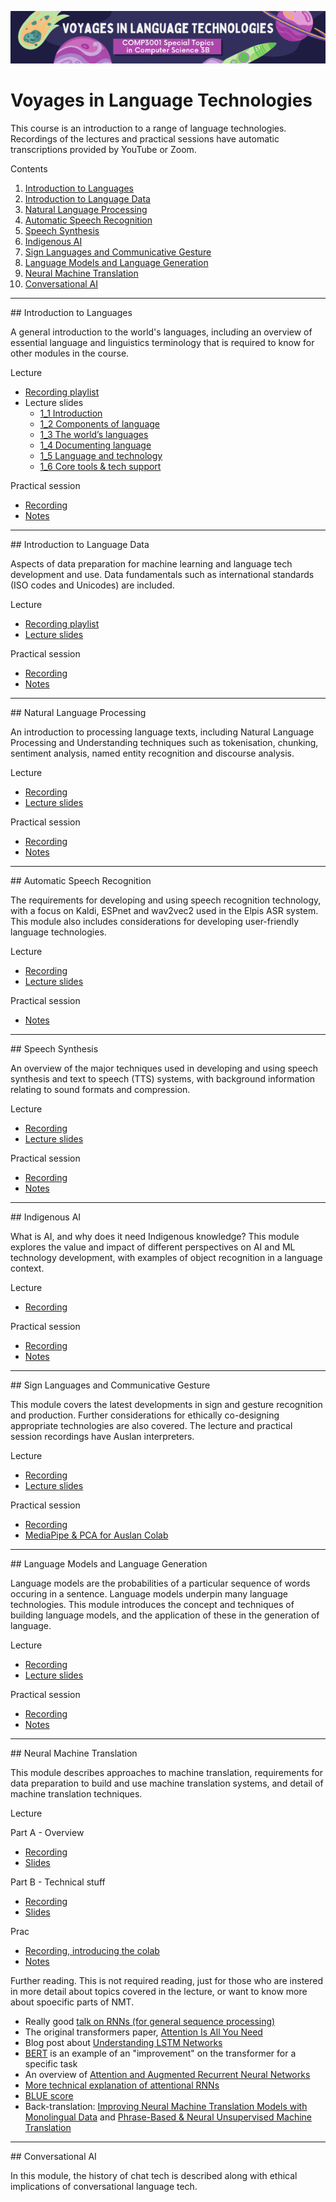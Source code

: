 <p align="center"><img src="img/voyages.png" /></p>

# Voyages in Language Technologies

This course is an introduction to a range of language technologies. Recordings of the lectures and practical sessions have automatic transcriptions provided by YouTube or Zoom. 


Contents

1. [Introduction to Languages](#introduction-to-languages)
2. [Introduction to Language Data](#introduction-to-language-data)
3. [Natural Language Processing](#natural-language-processing)
4. [Automatic Speech Recognition](#automatic-speech-recognition)
5. [Speech Synthesis](#speech-synthesis)
6. [Indigenous AI](#indigenous-ai)
7. [Sign Languages and Communicative Gesture](#sign-languages-and-communicative-gesture)
8. [Language Models and Language Generation](#language-models-and-language-generation)
9. [Neural Machine Translation](#neural-machine-translation)
10. [Conversational AI](#conversational-ai)


---

<a name="introduction-to-languages"/>
## Introduction to Languages

A general introduction to the world's languages, including an overview of essential language and linguistics terminology that is required to know for other modules in the course.

Lecture

* [Recording playlist](https://www.youtube.com/watch?v=P7k1RkxR75U&list=PLPU3m9-GX8la28nWmzacDNQYxieYV_LYe)
* Lecture slides  
    - [1_1 Introduction](https://docs.google.com/presentation/d/1cDefWih35FLzvCPlqZWw0UgYCmOyaVs4nMuuNtouOnE/edit?usp=sharing)
    - [1_2 Components of language](https://docs.google.com/presentation/d/1zcwXQ9CGw9ctnfMRiI3sdnpzuUkb_vJanighP2DtLDA/edit?usp=sharing)
    - [1_3 The world’s languages](https://docs.google.com/presentation/d/1wZF6swqQO6xl9BwBhyoQZmNUgvbqzMsh1HtSAA9NXSc/edit?usp=sharing)
    - [1_4 Documenting language](https://docs.google.com/presentation/d/1utAaBKrZ2hR12j0k2_Jnw6NIeA_EteYLF-EtKPEbxqE/edit?usp=sharing)
    - [1_5 Language and technology](https://docs.google.com/presentation/d/1411Vh-FVvzoNsIBvJBuHA5nI7ZH4hFicYzvQxPmIHDU/edit?usp=sharing)
    - [1_6 Core tools & tech support](https://docs.google.com/presentation/d/1nHRzGbqTrJKk4yL4xrpreQeBnttYTzWNXICB9gvLHv4/edit?usp=sharing)

Practical session
* [Recording](https://uqz.zoom.us/rec/share/k5OQJnhGKvvIGX-gejmCXrWvoflxVjZRpl8FhZulKEs760VpLJqwIWPXwxCvUFVh.cglhgLHtt9cs5Nnt?startTime=1628215383000)
* [Notes](pracs/1-colab.md)


---

<a name="introduction-to-language-data"/>
## Introduction to Language Data

Aspects of data preparation for machine learning and language tech development and use. Data fundamentals such as international standards (ISO codes and Unicodes) are included.

Lecture

* [Recording playlist](https://www.youtube.com/watch?v=_ErpE13hqKM&list=PLPU3m9-GX8lYbnvafsc1hLQQLiN75qw3i)
* [Lecture slides](https://docs.google.com/presentation/d/1i2HiuyRCEVkH9eNAjLOlC3rBYy1qTCcs0AZiJXo_R18/edit?usp=sharing)

Practical session
* [Recording](https://youtu.be/tJKPpaCXF2w)
* [Notes](pracs/2-data.md)


---

<a name="natural-language-processing"/>
## Natural Language Processing

An introduction to processing language texts, including Natural Language Processing and Understanding techniques such as tokenisation, chunking, sentiment analysis, named entity recognition and discourse analysis.

Lecture

* [Recording](https://youtu.be/H5onuLzhRz4)
* [Lecture slides](https://docs.google.com/presentation/d/1dNwbGMgDfT8BrWlbbIi_0KcfiEed3utxmvSE6rsotIo/edit?usp=sharing)

Practical session
* [Recording](https://youtu.be/9wyIOXICsuM)
* [Notes](pracs/3-nlp.md)


---

<a name="automatic-speech-recognition"/>
## Automatic Speech Recognition

The requirements for developing and using speech recognition technology, with a focus on Kaldi, ESPnet and wav2vec2 used in the Elpis ASR system. This module also includes considerations for developing user-friendly language technologies.

Lecture

* [Recording](https://youtu.be/e4udpR-wSD0)
* [Lecture slides](https://docs.google.com/presentation/d/1ktjVNb9DYg48lF-Pir4OmFhGMPhabSXdwHDFtLIYH7U/edit?usp=sharing)

Practical session
* [Notes](pracs/4-asr.md)

---

<a name="speech-synthesis"/>
## Speech Synthesis

An overview of the major techniques used in developing and using speech synthesis and text to speech (TTS) systems, with background information relating to sound formats and compression.

Lecture

* [Recording](https://youtu.be/Xtz2NkGvIDI)
* [Lecture slides](https://docs.google.com/presentation/d/1XkS219dgWU1Y9GPtAagIE-22DMCQIHESdcEQf7oqSp8/edit?usp=sharing)

Practical session
* [Recording](https://youtu.be/6U3FPlGow5E)
* [Notes](pracs/5-tts.md)


---

<a name="indigenous-ai"/>
## Indigenous AI

What is AI, and why does it need Indigenous knowledge? This module explores the value and impact of different perspectives on AI and ML technology development, with examples of object recognition in a language context.

Lecture 
* [Recording](https://youtu.be/1BcrsSBlBQE)

Practical session
* [Recording](https://youtu.be/ZJpH2pu3sK0)
* [Notes](pracs/6-ai.md)

---

<a name="sign-languages-and-communicative-gesture"/>
## Sign Languages and Communicative Gesture

This module covers the latest developments in sign and gesture recognition and production. Further considerations for ethically co-designing appropriate technologies are also covered. The lecture and practical session recordings have Auslan interpreters.


Lecture

* [Recording](https://youtu.be/-WcoLh1KPuc)
* [Lecture slides](https://docs.google.com/presentation/d/1vcOwZibXcpS_uA0oiUR9gId6FKbv7dRl/edit?usp=sharing&ouid=116387713848651780542&rtpof=true&sd=true)

Practical session
* [Recording](https://youtu.be/-eA6dO1eaOo)
* [MediaPipe & PCA for Auslan Colab](https://colab.research.google.com/drive/1MtdQiZc7G5n-I2bMmZLwr_-zDVG7GfKl?usp=sharing#scrollTo=vp-ohtBNSFkj)


---

<a name="language-models-and-language-generation"/>
## Language Models and Language Generation

Language models are the probabilities of a particular sequence of words occuring in a sentence. Language models underpin many language technologies. This module introduces the concept and techniques of building language models, and the application of these in the generation of language.

Lecture
* [Recording](https://youtu.be/HTD6ZuYrrgU)
* [Lecture slides](https://drive.google.com/file/d/1qXhy1UH4NcS-nAOfXS_3Zzhay2xbqefe/view?usp=sharing)

Practical session
* [Recording](https://youtu.be/Dvdmd9LfQb8)
* [Notes](pracs/8-lm-lg.md)

---

<a name="neural-machine-translation"/>
## Neural Machine Translation

This module describes approaches to machine translation, requirements for data preparation to build and use machine translation systems, and detail of machine translation techniques.

Lecture

Part A - Overview
* [Recording](https://youtu.be/sXRhjnjgYOg)
* [Slides](https://docs.google.com/presentation/d/14GhicBMQRUeQXfacl-Pi2avmyZUW3m_Q/edit?usp=sharing&ouid=116387713848651780542&rtpof=true&sd=true)

Part B - Technical stuff
* [Recording](https://youtu.be/n95jH3gMhXY)
* [Slides](https://docs.google.com/presentation/d/1A_sz2hF0ayRzC_BS6GH_XVV8iUjSP87T/edit?usp=sharing&ouid=116387713848651780542&rtpof=true&sd=true)

Prac
* [Recording, introducing the colab](https://youtu.be/ZblCMIy8hzU)
* [Notes](pracs/9-nmt.md)

Further reading. This is not required reading, just for those who are instered in more detail about topics covered in the lecture, or want to know more about spoecific parts of NMT.

* Really good [talk on RNNs (for general sequence processing)](https://www.youtube.com/watch?v=SEnXr6v2ifU&list=PLtBw6njQRU-rwp5__7C0oIVt26ZgjG9NI&index=2)
* The original transformers paper, [Attention Is All You Need](https://proceedings.neurips.cc/paper/2017/file/3f5ee243547dee91fbd053c1c4a845aa-Paper.pdf)
* Blog post about [Understanding LSTM Networks](https://colah.github.io/posts/2015-08-Understanding-LSTMs/)
* [BERT](https://arxiv.org/pdf/1810.04805.pdf) is an example of an "improvement" on the transformer for a specific task
* An overview of [Attention and Augmented Recurrent Neural Networks](https://distill.pub/2016/augmented-rnns/)
* [More technical explanation of attentional RNNs](https://arxiv.org/abs/1409.0473)
* [BLUE score](https://aclanthology.org/P02-1040.pdf)
* Back-translation: [Improving Neural Machine Translation Models with Monolingual Data](https://aclanthology.org/P16-1009.pdf) and [Phrase-Based & Neural Unsupervised Machine Translation](https://aclanthology.org/D18-1549.pdf)


---

<a name="conversational-ai"/>
## Conversational AI

In this module, the history of chat tech is described along with ethical implications of conversational language tech.

